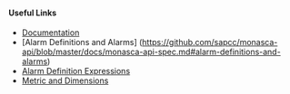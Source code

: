 #### Useful Links
* [Documentation](#{@sap_docu_url}/docs/monitor/dashboard/alarm_definitions.html)
* [Alarm Definitions and Alarms] (https://github.com/sapcc/monasca-api/blob/master/docs/monasca-api-spec.md#alarm-definitions-and-alarms)
* [Alarm Definition Expressions](https://github.com/sapcc/monasca-api/blob/master/docs/monasca-api-spec.md#alarm-definition-expressions)
* [Metric and Dimensions](https://github.com/sapcc/monasca-api/blob/master/docs/monasca-api-spec.md#metric-name-and-dimensions)